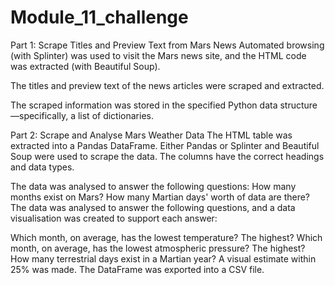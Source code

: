 # Module_11_challenge

Part 1: Scrape Titles and Preview Text from Mars News 
Automated browsing (with Splinter) was used to visit the Mars news site, and the HTML code was extracted (with Beautiful Soup). 

The titles and preview text of the news articles were scraped and extracted.

The scraped information was stored in the specified Python data structure—specifically, a list of dictionaries. 

Part 2: Scrape and Analyse Mars Weather Data 
The HTML table was extracted into a Pandas DataFrame. Either Pandas or Splinter and Beautiful Soup were used to scrape the data. The columns have the correct headings and data types. 

The data was analysed to answer the following questions: 
How many months exist on Mars? 
How many Martian days' worth of data are there? 
The data was analysed to answer the following questions, and a data visualisation was created to support each answer: 

Which month, on average, has the lowest temperature? The highest? 
Which month, on average, has the lowest atmospheric pressure? The highest?
How many terrestrial days exist in a Martian year? A visual estimate within 25% was made. 
The DataFrame was exported into a CSV file. 
